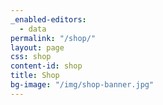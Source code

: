 ```yaml
---
_enabled-editors: 
  - data
permalink: "/shop/"
layout: page
css: shop
content-id: shop
title: Shop
bg-image: "/img/shop-banner.jpg"
---
```

<div class="c7-product-collection" data-collection-slug="wine"></div>